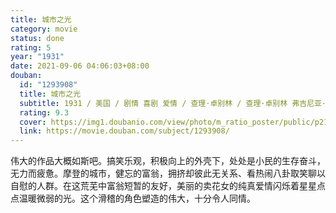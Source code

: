 ```yaml
---
title: 城市之光
category: movie
status: done
rating: 5
year: "1931"
date: 2021-09-06 04:06:03+08:00
douban:
  id: "1293908"
  title: 城市之光
  subtitle: 1931 / 美国 / 剧情 喜剧 爱情 / 查理·卓别林 / 查理·卓别林 弗吉尼亚·切瑞尔
  rating: 9.3
  cover: https://img1.doubanio.com/view/photo/m_ratio_poster/public/p2170238828.jpg
  link: https://movie.douban.com/subject/1293908/
---
```


伟大的作品大概如斯吧。搞笑乐观，积极向上的外壳下，处处是小民的生存奋斗，无力而疲惫。摩登的城市，健忘的富翁，拥挤却彼此无关系、看热闹八卦取笑聊以自慰的人群。在这荒芜中富翁短暂的友好，美丽的卖花女的纯真爱情闪烁着星星点点温暖微弱的光。这个滑稽的角色塑造的伟大，十分令人同情。
